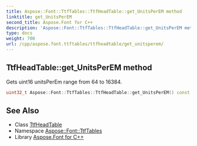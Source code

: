 ```yaml
---
title: Aspose::Font::TtfTables::TtfHeadTable::get_UnitsPerEM method
linktitle: get_UnitsPerEM
second_title: Aspose.Font for C++
description: 'Aspose::Font::TtfTables::TtfHeadTable::get_UnitsPerEM method. Gets uint16 unitsPerEm range from 64 to 16384 in C++.'
type: docs
weight: 700
url: /cpp/aspose.font.ttftables/ttfheadtable/get_unitsperem/
---
```

## TtfHeadTable::get_UnitsPerEM method


Gets uint16 unitsPerEm range from 64 to 16384.

```cpp
uint32_t Aspose::Font::TtfTables::TtfHeadTable::get_UnitsPerEM() const
```

## See Also

* Class [TtfHeadTable](../)
* Namespace [Aspose::Font::TtfTables](../../)
* Library [Aspose.Font for C++](../../../)

